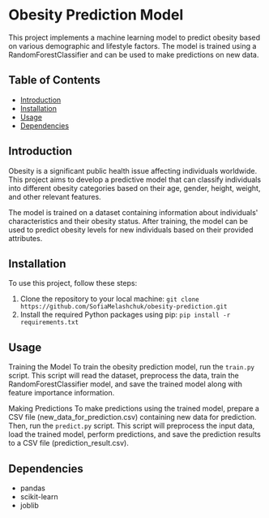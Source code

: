 # Obesity Prediction Model

This project implements a machine learning model to predict obesity based on various demographic and lifestyle factors. The model is trained using a RandomForestClassifier and can be used to make predictions on new data.
## Table of Contents

- [Introduction](#Introduction)
- [Installation](#Installation)
- [Usage](#Usage)
- [Dependencies](#Dependencies)

## Introduction
Obesity is a significant public health issue affecting individuals worldwide. This project aims to develop a predictive model that can classify individuals into different obesity categories based on their age, gender, height, weight, and other relevant features.

The model is trained on a dataset containing information about individuals' characteristics and their obesity status. After training, the model can be used to predict obesity levels for new individuals based on their provided attributes.

## Installation
To use this project, follow these steps:
1. Clone the repository to your local machine: `git clone https://github.com/SofiaMelashchuk/obesity-prediction.git`
2. Install the required Python packages using pip: `pip install -r requirements.txt`

## Usage
Training the Model
To train the obesity prediction model, run the `train.py` script.
This script will read the dataset, preprocess the data, train the RandomForestClassifier model, and save the trained model along with feature importance information.

Making Predictions
To make predictions using the trained model, prepare a CSV file (new_data_for_prediction.csv) containing new data for prediction. Then, run the `predict.py` script. 
This script will preprocess the input data, load the trained model, perform predictions, and save the prediction results to a CSV file (prediction_result.csv).

## Dependencies
- pandas
- scikit-learn
- joblib
